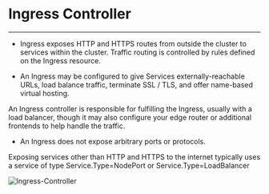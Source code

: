 # Ingress Controller
---------

- Ingress exposes HTTP and HTTPS routes from outside the cluster to services within the cluster. 
Traffic routing is controlled by rules defined on the Ingress resource.

- An Ingress may be configured to give Services externally-reachable URLs, load balance traffic, terminate SSL / TLS, and offer name-based virtual hosting. 

An Ingress controller is responsible for fulfilling the Ingress, usually with a load balancer, though it may also configure your edge router or additional frontends to help handle the traffic.

- An Ingress does not expose arbitrary ports or protocols. 

Exposing services other than HTTP and HTTPS to the internet typically uses a service of type Service.Type=NodePort or Service.Type=LoadBalancer

![Ingress-Controller](https://d33wubrfki0l68.cloudfront.net/91ace4ec5dd0260386e71960638243cf902f8206/c3c52/docs/images/ingress.svg)
